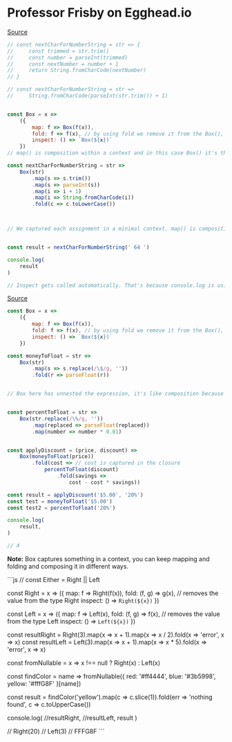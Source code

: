 # Professor Frisby on Egghead.io

[Source](https://egghead.io/lessons/javascript-linear-data-flow-with-container-style-types-box)

```js
// const nextCharForNumberString = str => {
//     const trimmed = str.trim()
//     const number = parseInt(trimmed)
//     const nextNumber = number + 1
//     return String.fromCharCode(nextNumber)
// }

// const nextCharForNumberString = str =>
//     String.fromCharCode(parseInt(str.trim()) + 1)


const Box = x =>
    ({
        map: f => Box(f(x)),
        fold: f => f(x), // by using fold we remove it from the Box(), as it has only this function, so it doesn't return Box(x) back as map() does.
        inspect: () => `Box(${x})`
    })
// map() is composition within a context and in this case Box() it's the context. Box() is a containary type.

const nextCharForNumberString = str =>
    Box(str)
        .map(s => s.trim())
        .map(s => parseInt(s))
        .map(i => i + 1)
        .map(i => String.fromCharCode(i))
        .fold(c => c.toLowerCase())



// We captured each assignment in a minimal context. map() is composition it takes one input and maps it to the output. 


const result = nextCharForNumberString(' 64 ')

console.log(
    result
)

// Inspect gets called automatically. That's because console.log is using under the hood util.inspect which apparently will call inspect method on given object if finds one.

```

[Source](https://egghead.io/lessons/javascript-refactoring-imperative-code-to-a-single-composed-expression-using-box)

```js
const Box = x =>
    ({
        map: f => Box(f(x)),
        fold: f => f(x), // by using fold we remove it from the Box(), as it has only this function, so it doesn't return Box(x) back as map() does.
        inspect: () => `Box(${x})`
    })

const moneyToFloat = str =>
    Box(str)
        .map(s => s.replace(/\$/g, ''))
        .fold(r => parseFloat(r))


// Box here has unnested the expression, it's like composition because map() is a type of composition.


const percentToFloat = str =>
    Box(str.replace(/\%/g, ''))
        .map(replaced => parseFloat(replaced))
        .map(number => number * 0.01)


const applyDiscount = (price, discount) =>
    Box(moneyToFloat(price))
        .fold(cost => // cost is captured in the closure
            percentToFloat(discount)
                .fold(savings =>
                    cost - cost * savings))

const result = applyDiscount('$5.00', '20%')
const test = moneyToFloat('$5.00')
const test2 = percentToFloat('20%')

console.log(
    result,
)

// 4
```
**Note:** Box captures something in a context, you can keep mapping and folding and composing it in different ways. 

´´´js
// const Either = Right || Left

const Right = x =>
    ({
        map: f => Right(f(x)),
        fold: (f, g) => g(x), // removes the value from the type Right
        inspect: () => `Right(${x})`
    })

const Left = x =>
    ({
        map: f => Left(x),
        fold: (f, g) => f(x), // removes the value from the type Left
        inspect: () => `Left(${x})`
    })

const resultRight = Right(3).map(x => x + 1).map(x => x / 2).fold(x => 'error', x => x)
const resultLeft = Left(3).map(x => x + 1).map(x => x * 5).fold(x => 'error', x => x)

const fromNullable = x =>
    x !== null ? Right(x) : Left(x)

const findColor = name =>
    fromNullable({ red: '#ff4444', blue: '#3b5998', yellow: '#fffG8F' }[name])


const result = findColor('yellow').map(c => c.slice(1)).fold(err => 'nothing found', c => c.toUpperCase())

console.log(
    //resultRight,
    //resultLeft,
    result
)

// Right(20)
// Left(3)
// FFFG8F
``´

